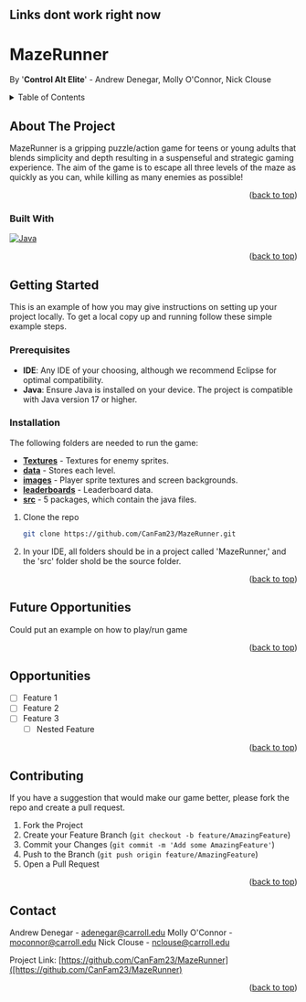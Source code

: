 ## Links dont work right now
<a name="readme-top"></a>

# MazeRunner
By '**Control Alt Elite**' - Andrew Denegar, Molly O'Connor, Nick Clouse

<!-- TABLE OF CONTENTS -->
<details>
  <summary>Table of Contents</summary>
  <ol>
    <li>
      <a href="#about-the-project">About The Project</a>
      <ul>
        <li><a href="#built-with">Built With</a></li>
      </ul>
    </li>
    <li>
      <a href="#getting-started">Getting Started</a>
      <ul>
        <li><a href="#prerequisites">Prerequisites</a></li>
        <li><a href="#installation">Installation</a></li>
      </ul>
    </li>
    <li><a href="#usage">Usage</a></li>
    <li><a href="#opportunities">Future Opportunities</a></li>
    <li><a href="#contributing">Contributing</a></li>
    <li><a href="#contact">Contact</a></li>
  </ol>
</details>

<!-- ABOUT THE PROJECT -->
## About The Project

MazeRunner is a gripping puzzle/action game for teens or young adults that blends simplicity and depth resulting in a suspenseful and strategic gaming experience. 
The aim of the game is to escape all three levels of the maze as quickly as you can, while killing as many enemies as possible!

<p align="right">(<a href="#readme-top">back to top</a>)</p>



### Built With

[![Java][java-img]][java-url]

<p align="right">(<a href="#readme-top">back to top</a>)</p>



<!-- GETTING STARTED -->
## Getting Started

This is an example of how you may give instructions on setting up your project locally.
To get a local copy up and running follow these simple example steps.

### Prerequisites

* **IDE**: Any IDE of your choosing, although we recommend Eclipse for optimal compatibility.
* **Java**: Ensure Java is installed on your device. The project is compatible with Java version 17 or higher.

### Installation
The following folders are needed to run the game:
  * [**Textures**](Textures/) - Textures for enemy sprites.
  * [**data**](data/) - Stores each level.
  * [**images**](images/) - Player sprite textures and screen backgrounds.
  * [**leaderboards**](leaderboards/) - Leaderboard data.
  * [**src**](src/) - 5 packages, which contain the java files.
1. Clone the repo
   ```sh
   git clone https://github.com/CanFam23/MazeRunner.git
   ```
3. In your IDE, all folders should be in a project called 'MazeRunner,' and the 'src' folder shold be the source folder.

<p align="right">(<a href="#readme-top">back to top</a>)</p>

<!-- Opportunities -->
## Future Opportunities

Could put an example on how to play/run game

<p align="right">(<a href="#readme-top">back to top</a>)</p>



<!-- ROADMAP -->
## Opportunities

- [ ] Feature 1
- [ ] Feature 2
- [ ] Feature 3
    - [ ] Nested Feature

<p align="right">(<a href="#readme-top">back to top</a>)</p>


<!-- CONTRIBUTING -->
## Contributing
If you have a suggestion that would make our game better, please fork the repo and create a pull request.

1. Fork the Project
2. Create your Feature Branch (`git checkout -b feature/AmazingFeature`)
3. Commit your Changes (`git commit -m 'Add some AmazingFeature'`)
4. Push to the Branch (`git push origin feature/AmazingFeature`)
5. Open a Pull Request


<p align="right">(<a href="#readme-top">back to top</a>)</p>

<!-- CONTACT -->
## Contact

Andrew Denegar - adenegar@carroll.edu
Molly O'Connor - moconnor@carroll.edu
Nick Clouse - nclouse@carroll.edu

Project Link: [https://github.com/CanFam23/MazeRunner]([https://github.com/CanFam23/MazeRunner)

<p align="right">(<a href="#readme-top">back to top</a>)</p>


<!-- MARKDOWN LINKS & IMAGES -->
[java-url]:https://www.java.com/en/
[java-img]:https://img.shields.io/badge/Java-ED8B00?style=for-the-badge&logo=openjdk&logoColor=white
